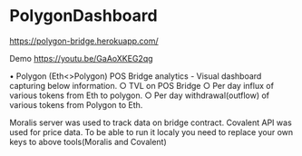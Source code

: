 # PolygonDashboard

https://polygon-bridge.herokuapp.com/

Demo
https://youtu.be/GaAoXKEG2qg

• Polygon (Eth<>Polygon) POS Bridge analytics - Visual dashboard capturing below information.
    ○ TVL on POS Bridge
	○ Per day influx of various tokens from Eth to polygon.
	○ Per day withdrawal(outflow) of various tokens from Polygon to Eth.

Moralis server was used to track data on bridge contract.
Covalent API was used for price data.
To be able to run it localy you need to replace your own keys to above tools(Moralis and Covalent)